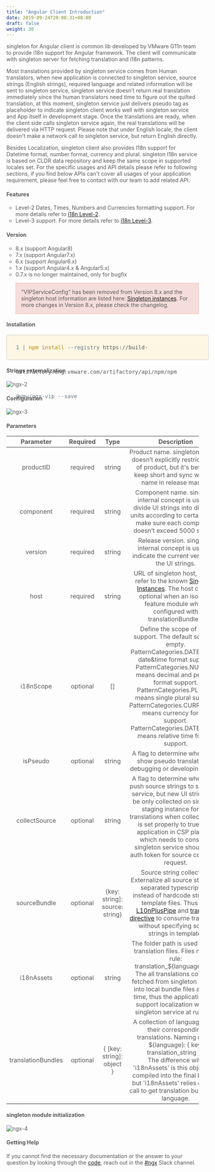 ```yaml
---
title: "Angular Client Introduction"
date: 2019-09-24T20:08:31+08:00
draft: false
weight: 30
---
```


singleton for Angular client is common lib developed by VMware G11n team to provide i18n support for Angular framework. The client will communicate with singleton server for fetching translation and i18n patterns.

Most translations provided by singleton service comes from Human translators, when new application is connected to singleton service, source strings (English strings), required language and related information will be sent to singleton service, singleton service doesn’t return real translation immediately since the human translators need time to figure out the quilted translation, at this moment, singleton service just delivers pseudo tag as placeholder to indicate singleton client works well with singleton service and App itself in development stage. Once the translations are ready, when the client side calls singleton service again, the real translations will be delivered via HTTP request. Please note that under English locale, the client doesn't make a network call to singleton service, but return English directly.

Besides Localization, singleton client also provides I18n support for Datetime format, number format, currency and plural. singleton I18n service is based on CLDR data repository and keep the same scope in supported locales set. For the specific usages and API details please refer to following sections, if you find below APIs can't cover all usages of your application requirement, please feel free to contact with our team to add related API.



#### **Features**

- Level-2 Dates, Times, Numbers and Currencies formatting support. For more details refer to  [i18n Level-2](https://confluence.eng.vmware.com/display/GQ/I18n+Level-2).
- Level-3 support. For more details refer to [i18n Level-3](https://confluence.eng.vmware.com/display/GQ/I18n+Level-3).


#### **Version**

- 8.x (support Angular8)
- 7.x (support Angular7.x)
- 6.x (support Angular6.x)
- 1.x (support Angular4.x & Angular5.x)
- 0.7.x is no longer maintained, only for bugfix

>"VIPServiceConfig" has been removed from Version 8.x and the singleton host information are listed here: [Singleton instances](https://ngx.eng.vmware.com/@vmw/ngx-vip/vip-instance/documentation). For more changes in Version 8.x, please check the changelog.


#### **Installation**

<p class="install"> <span class="function">1 | </span><span class="token">npm install</span> <span class="function">--registry</span> https://build-artifactory.eng.vmware.com/artifactory/api/npm/npm <span class="function">@vmw/ngx-vip --save</span><p>

<!-- ![ngx-1](https://github.com/zmengjiao/singleton/raw/website/content/en/images/ngx-1.png) -->

#### **Strings externalization**

![ngx-2](https://github.com/zmengjiao/singleton/raw/website/content/en/images/ngx-2.png)

#### **Configuration**

![ngx-3](https://github.com/zmengjiao/singleton/raw/website/content/en/images/ngx-3.png)


#### **Parameters**

|     Parameter      | Required |              Type              |                         Description                          |
| :----------------: | :------: | :----------------------------: | :----------------------------------------------------------: |
|     productID      | required |             string             | Product name. singleton service doesn’t explicitly restrict name of product, but it's better to keep short and sync with the name in release master. |
|     component      | required |             string             | Component name. singleton internal concept is used to divide UI strings into different units according to certain rules, make sure each component doesn’t exceed 5000 strings. |
|      version       | required |             string             | Release version. singleton internal concept is used to indicate the current version of the UI strings. |
|        host        | required |             string             | URL of singleton host, please refer to the known [Singleton Instances](https://confluence.eng.vmware.com/pages/viewpage.action?spaceKey=GQ&title=VIP+Instances). The host can be optional when an isolated feature module which configured with translationBundles. |
|     i18nScope      | optional |               []               | Define the scope of i18n support. The default scope is empty.<br/>PatternCategories.DATE means date&time format support.<br/>PatternCategories.NUMBER means decimal and percent format support.<br/>PatternCategories.PLURAL means single plural support.<br/>PatternCategories.CURRENCIES means currency format support.<br/>PatternCategories.DATEFIELDS means relative time format support. |
|      isPseudo      | optional |             string             | A flag to determine whether to show pseudo translation in debugging or developing stage. |
|   collectSource    | optional |             string             | A flag to determine whether to push source strings to singleton service, but new UI strings will be only collected on singleton staging instance for the translations when collectSource is set properly to true. The application in CSP platform which needs to consume singleton service should add auth token for source collection request. |
|    sourceBundle    | optional | {key: string]: source: string} | Source string collection.<br/>Externalize all source strings to separated typescript file instead of hardcode strings in template files. Thus use [L10nPlusPipe](https://ngx.eng.vmware.com/@vmw/ngx-vip/translate-pipe/documentation) and [translate directive](https://ngx.eng.vmware.com/@vmw/ngx-vip/translate-directive/documentation) to consume translation without specifying source strings in template. |
|     i18nAssets     | optional |             string             | The folder path is used to save translation files. Files naming rule: translation_${language}.json<br/>The all translations could be fetched from singleton service into local bundle files at build time, thus the application can support localization without singleton service at runtime. |
| translationBundles | optional |   { [key: string]: object }    | A collection of languages and their corresponding translations. Naming rule: { ${language}: { key: translation_string } }<br/>The difference with 'i18nAssets' is this object will compiled into the final bundle, but 'i18nAssets' relies on Http call to get translation bundle per language. |
#### **singleton module initialization**

![ngx-4](https://github.com/zmengjiao/singleton/raw/website/content/en/images/ngx-4.png)

#### **Getting Help**

If you cannot find the necessary documentation or the answer to your question by looking through the [code](https://gitlab.eng.vmware.com/core-build/vmw-ngx-components/tree/master), reach out in the [#ngx](slack://channel?id=CNCHU5R4N&team=T024JFTN4) Slack channel.






<style>
    html {
        font-family: Metropolis;
        color: #575757;
    }
    section strong {
        font-weight: 400;
    }
    ul li {
        list-style: circle;
    }
    blockquote {
        background: #f5dddb;
        border: 1px solid #f8b5b4;
        /* height: 3.5rem;
        line-height: 0rem; */
        color: #575757;
    }
    article section.page table th {
        font-weight:500;
        text-transform: inherit;
    }
    table thead tr th:first-child {
        width:13rem;
    }
    table thead tr th:nth-child(2) {
        width:10rem;
    }
    table thead tr th:nth-child(3) {
        width:10rem;
    }
    .install {
        font-family: Consolas,Monaco,'Andale Mono','Ubuntu Mono',monospace;
        border: 1px solid #ccc;
        background-color: #FDF6E3;
        width:100%;
        height:4rem;
        line-height:4rem;
        padding-left:1.5rem;
        border-radius: 4px;
    }
    .token {
        color: #b58900;
    }
    .function {
        color: #657C83;
    }
</style>